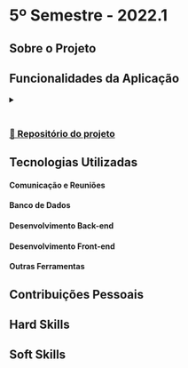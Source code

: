# 5º Semestre - 2022.1

## Sobre o Projeto
<div align="justify">

</div>

## Funcionalidades da Aplicação

<div align="left">
 <details>
    <summary>
      <h4 align="left"></h4>
    </summary>
    <img src="" width="1008px">
  </details>
</div>

### [📂 Repositório do projeto]()

## Tecnologias Utilizadas

 #### Comunicação e Reuniões

  
  #### Banco de Dados

  
  #### Desenvolvimento Back-end
  
  
  #### Desenvolvimento Front-end
  
  
  #### Outras Ferramentas


## Contribuições Pessoais

<div align="justify">
  
</div>

## Hard Skills

<div align="left">

</div>

## Soft Skills

<div align="justify">
  
</div>
